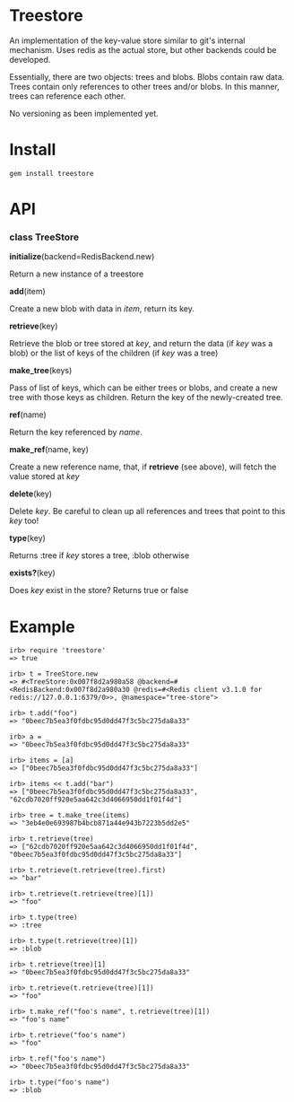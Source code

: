 # Treestore

An implementation of the key-value store similar to git's internal
mechanism. Uses redis as the actual store, but other backends could be
developed.

Essentially, there are two objects: trees and blobs. Blobs contain raw
data. Trees contain only references to other trees and/or blobs. In
this manner, trees can reference each other.

No versioning as been implemented yet.

# Install
`gem install treestore`

# API
### class TreeStore
**initialize**(backend=RedisBackend.new)

Return a new instance of a treestore

**add**(item)

Create a new blob with data in *item*, return its key.

**retrieve**(key)

Retrieve the blob or tree stored at *key*, and return the data (if
*key* was a blob) or the list of keys of the children (if *key* was a
tree)

**make_tree**(keys)

Pass of list of keys, which can be either trees or blobs, and create a
new tree with those keys as children. Return the key of the
newly-created tree.

**ref**(name)

Return the key referenced by *name*.

**make_ref**(name, key)

Create a new reference name, that, if **retrieve** (see above), will
fetch the value stored at *key*

**delete**(key)

Delete *key*. Be careful to clean up all references and trees that
point to this *key* too!

**type**(key)

Returns :tree if *key* stores a tree, :blob otherwise

**exists?**(key)

Does *key* exist in the store? Returns true or false

# Example
```
irb> require 'treestore'
=> true

irb> t = TreeStore.new
=> #<TreeStore:0x007f8d2a980a58 @backend=#<RedisBackend:0x007f8d2a980a30 @redis=#<Redis client v3.1.0 for redis://127.0.0.1:6379/0>>, @namespace="tree-store">

irb> t.add("foo")
=> "0beec7b5ea3f0fdbc95d0dd47f3c5bc275da8a33"

irb> a = _
=> "0beec7b5ea3f0fdbc95d0dd47f3c5bc275da8a33"

irb> items = [a]
=> ["0beec7b5ea3f0fdbc95d0dd47f3c5bc275da8a33"]

irb> items << t.add("bar")
=> ["0beec7b5ea3f0fdbc95d0dd47f3c5bc275da8a33", "62cdb7020ff920e5aa642c3d4066950dd1f01f4d"]

irb> tree = t.make_tree(items)
=> "3eb4e0e693987b4bcb871a44e943b7223b5dd2e5"

irb> t.retrieve(tree)
=> ["62cdb7020ff920e5aa642c3d4066950dd1f01f4d", "0beec7b5ea3f0fdbc95d0dd47f3c5bc275da8a33"]

irb> t.retrieve(t.retrieve(tree).first)
=> "bar"

irb> t.retrieve(t.retrieve(tree)[1])
=> "foo"

irb> t.type(tree)
=> :tree

irb> t.type(t.retrieve(tree)[1])
=> :blob

irb> t.retrieve(tree)[1]
=> "0beec7b5ea3f0fdbc95d0dd47f3c5bc275da8a33"

irb> t.retrieve(t.retrieve(tree)[1])
=> "foo"

irb> t.make_ref("foo's name", t.retrieve(tree)[1])
=> "foo's name"

irb> t.retrieve("foo's name")
=> "foo"

irb> t.ref("foo's name")
=> "0beec7b5ea3f0fdbc95d0dd47f3c5bc275da8a33"

irb> t.type("foo's name")
=> :blob

```
